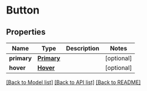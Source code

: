 # Button

## Properties
Name | Type | Description | Notes
------------ | ------------- | ------------- | -------------
**primary** | [**Primary**](Primary.md) |  | [optional] 
**hover** | [**Hover**](Hover.md) |  | [optional] 

[[Back to Model list]](../README.md#documentation-for-models) [[Back to API list]](../README.md#documentation-for-api-endpoints) [[Back to README]](../README.md)


